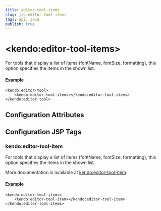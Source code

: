 ```yaml
---
title: editor-tool-items
slug: jsp-editor-tool-items
tags: api, java
publish: true
---
```


# \<kendo:editor-tool-items\>

For tools that display a list of items (fontName, fontSize, formatting), this option specifies the items in the shown list.

#### Example
    <kendo:editor-tool>
        <kendo:editor-tool-items></kendo:editor-tool-items>
    </kendo:editor-tool>

## Configuration Attributes


##  Configuration JSP Tags

### kendo:editor-tool-item

For tools that display a list of items (fontName, fontSize, formatting), this option specifies the items in the shown list.

More documentation is available at [kendo:editor-tool-item](/kendo-ui/api/wrappers/jsp/editor/tool-item).

#### Example

    <kendo:editor-tool-items>
        <kendo:editor-tool-item></kendo:editor-tool-item>
    </kendo:editor-tool-items>

